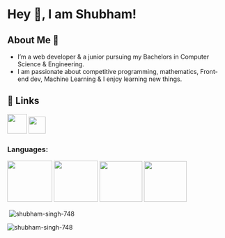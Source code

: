 # Hey 👋, I am Shubham!

  
## About Me 🚀
* I’m a web developer & a junior pursuing my Bachelors in Computer Science & Engineering. 
* I am passionate about competitive programming, mathematics, Front-end dev, Machine Learning & I enjoy learning new things.


## 🔗 Links
<a href="https://bit.ly/3YNDuvV"><img src="https://cdn-icons-png.flaticon.com/512/2626/2626273.png" alt="" width="45" height="45"></a>
<a href="https://bit.ly/3lqPdlP"><img src="https://upload.wikimedia.org/wikipedia/commons/thumb/4/4f/Twitter-logo.svg/512px-Twitter-logo.svg.png?20220821125553" alt="" width="39" height="39"></a>
<h3 align="left">
<p align="left">




<h3 align="left">Languages:</h3>
<p align="left"> <img src="https://i.pinimg.com/564x/71/5b/59/715b59c8c7545d9dafb1a04111edde40.jpg" height="94px" width="103px"> <img src="https://i.pinimg.com/736x/a2/dc/32/a2dc3249364449a49f01a6275d277b8c.jpg" height="94px" width="101px"> 
  <img src="https://www.citypng.com/public/uploads/preview/js-javascript-round-logo-icon-png-11662226392lsrrajcm0y.png" height="93px" width="98px">
<img src="https://upload.wikimedia.org/wikipedia/commons/thumb/c/c3/Python-logo-notext.svg/1200px-Python-logo-notext.svg.png"
        height="93px" width="98px"> </p>

<p>&nbsp;<img align="center" src="https://github-readme-stats.vercel.app/api?username=shubham-singh-748&show_icons=true&locale=en" alt="shubham-singh-748" /></p>
<p align="left"> <img src="https://komarev.com/ghpvc/?username=shubham-singh-748&label=Profile Views&color=0e75b6&style=flat" alt="shubham-singh-748" /> </p>

